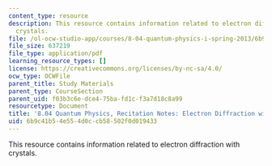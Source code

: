 ```yaml
---
content_type: resource
description: This resource contains information related to electron diffraction with
  crystals.
file: /ol-ocw-studio-app/courses/8-04-quantum-physics-i-spring-2013/6b9c41b54e554d0ccb58502f0d019433_MIT8_04S13_ElecDiffwithCry.pdf
file_size: 637219
file_type: application/pdf
learning_resource_types: []
license: https://creativecommons.org/licenses/by-nc-sa/4.0/
ocw_type: OCWFile
parent_title: Study Materials
parent_type: CourseSection
parent_uid: f03b3c6e-dce4-75ba-fd1c-f3a7d18c8a99
resourcetype: Document
title: '8.04 Quantum Physics, Recitation Notes: Electron Diffraction with Crystals'
uid: 6b9c41b5-4e55-4d0c-cb58-502f0d019433
---
```

This resource contains information related to electron diffraction with crystals.